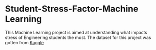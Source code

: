 # Student-Stress-Factor-Machine Learning


This Machine Learning project is aimed at understanding what impacts stress of Engineering students the most. The dataset for this project was gotten from [Kaggle](https://www.kaggle.com/datasets/samyakb/student-stress-factors)
